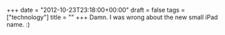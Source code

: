 +++
date = "2012-10-23T23:18:00+00:00"
draft = false
tags = ["technology"]
title = ""
+++
Damn. I was wrong about the new small iPad name. :)